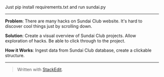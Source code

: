 Just pip install requirements.txt and run sundai.py 

---

**Problem**: There are many hacks on Sundai Club website. It's hard to discover cool things just by scrolling down. 

**Solution**: Create a visual overview of Sundai Club projects. Allow exploration of hacks. Be able to click through to the project.

**How it Works**: Ingest data from Sundai Club database, create a clickable structure. 


---
> Written with [StackEdit](https://stackedit.io/).
<!--stackedit_data:
eyJoaXN0b3J5IjpbLTY5NDQ0MjY0NiwxOTQ2NTM1NTU2XX0=
-->